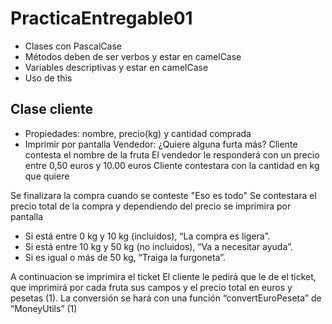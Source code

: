 # PracticaEntregable01

- Clases con PascalCase
- Métodos deben de ser verbos y estar en camelCase
- Variables descriptivas y estar en camelCase
- Uso de this

## Clase cliente

- Propiedades: nombre, precio(kg) y cantidad comprada
- Imprimir por pantalla Vendedor: ¿Quiere alguna furta más?
Cliente contesta el nombre de la fruta
El vendedor le responderá con un precio entre 0,50 euros y 10.00 euros
Cliente contestara con la cantidad en kg que quiere

Se finalizara la compra cuando se conteste "Eso es todo"
Se contestara el precio total de la compra y dependiendo del precio se imprimira por pantalla 

- Si está entre 0 kg y 10 kg (incluidos), “La compra es ligera”.
- Si está entre 10 kg y 50 kg (no incluidos), “Va a necesitar ayuda”.
- Si es igual o más de 50 kg, “Traiga la furgoneta”. 

A continuacion se imprimira el ticket
El cliente le pedirá que le de el ticket, que imprimirá por cada fruta sus campos y el precio total en euros y pesetas
(1). La conversión se hará con una función “convertEuroPeseta” de “MoneyUtils” (1)